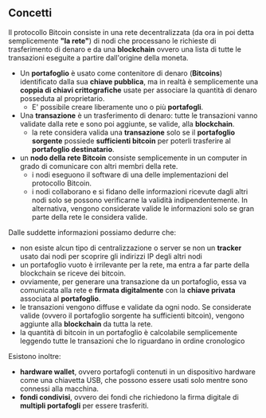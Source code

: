 ## Concetti

Il protocollo Bitcoin consiste in una rete decentralizzata (da ora in poi detta semplicemente __"la rete"__) di nodi che processano le richieste di trasferimento di denaro e da una __blockchain__ ovvero una lista di tutte le transazioni eseguite a partire dall'origine della moneta.

- Un __portafoglio__ è usato come contenitore di denaro (__Bitcoins__) identificato dalla sua __chiave pubblica__, ma in realtà è semplicemente una __coppia di chiavi crittografiche__ usate per associare la quantità di denaro posseduta al proprietario.
    - E' possibile creare liberamente uno o più __portafogli__.
- Una __transazione__ è un trasferimento di denaro: tutte le transazioni vanno validate dalla rete e sono poi aggiunte, se valide, alla __blockchain__.
    - la rete considera valida una __transazione__ solo se il  __portafoglio sorgente__ possiede __sufficienti bitcoin__ per poterli trasferire al __portafoglio destinatario__.
- un __nodo della rete Bitcoin__ consiste semplicemente in un computer in grado di comunicare con altri membri della rete.
    - i nodi eseguono il software di una delle implementazioni del protocollo Bitcoin.
    - i nodi collaborano e si fidano delle informazioni ricevute dagli altri nodi solo se possono verificarne la validità indipendentemente. In alternativa, vengono considerate valide le informazioni solo se gran parte della rete le considera valide.

Dalle suddette informazioni possiamo dedurre che: 
- non esiste alcun tipo di centralizzazione o server se non un __tracker__ usato dai nodi per scoprire gli indirizzi IP degli altri nodi
- un portafoglio vuoto è irrilevante per la rete, ma entra a far parte della blockchain se riceve dei bitcoin.
- ovviamente, per generare una transazione da un portafoglio, essa va comunicata alla rete e __firmata digitalmente__ con la __chiave privata__ associata al __portafoglio__.
- le transazioni vengono diffuse e validate da ogni nodo. Se considerate valide (ovvero il portafoglio sorgente ha sufficienti bitcoin), vengono aggiunte alla __blockchain__ da tutta la rete.
- la quantità di bitcoin in un portafoglio è calcolabile semplicemente leggendo tutte le transazioni che lo riguardano in ordine cronologico

Esistono inoltre:

- __hardware wallet__, ovvero portafogli contenuti in un dispositivo hardware come una chiavetta USB, che possono essere usati solo mentre sono connessi alla macchina.
- __fondi condivisi__, ovvero dei fondi che richiedono la firma digitale di __multipli portafogli__ per essere trasferiti.
